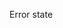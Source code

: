 <go-fieldset label="What fruit do you like?" hint="Select one or more" is-list>
  <go-checkbox name="fruit" label="Apple" value="apple" hint="Not the company"></go-checkbox>
  <go-checkbox name="fruit" label="Banana" value="banana"></go-checkbox>
  <go-checkbox name="fruit" label="Orange" value="orange"></go-checkbox>
  <go-checkbox name="fruit" label="Kiwi" value="kiwi"></go-checkbox>
  <go-checkbox name="fruit" label="Watermelon" value="watermelon"></go-checkbox>
</go-fieldset>

<p>Error state</p>
<go-fieldset label="What fruit do you like?" error="[This is an error message]" hint="Select one or more" is-list>
  <go-checkbox name="fruit2" label="Apple" value="apple" hint="Not the company"></go-checkbox>
  <go-checkbox name="fruit2" label="Banana" value="banana"></go-checkbox>
  <go-checkbox name="fruit2" label="Orange" value="orange"></go-checkbox>
  <go-checkbox name="fruit2" label="Kiwi" value="kiwi"></go-checkbox>
  <go-checkbox name="fruit2" label="Watermelon" value="watermelon"></go-checkbox>
</go-fieldset>